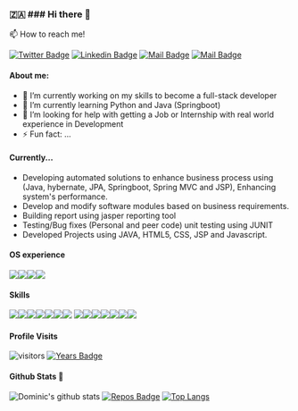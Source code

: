 ### 🇿🇦 ### Hi there 👋

:mailbox: How to reach me!

[![Twitter Badge](https://img.shields.io/badge/-@101Dominic-1ca0f1?style=flat&labelColor=1ca0f1&logo=twitter&logoColor=white&link=https://twitter.com/101Dominic)](https://twitter.com/101Dominic) [![Linkedin Badge](https://img.shields.io/badge/dominic-kgoete-0211318a?style=flat&labelColor=0211318a&logo=linkedin&logoColor=white)](https://www.linkedin.com/in/dominic-kgoete-0211318a/) [![Mail Badge](https://img.shields.io/badge/-@_domi_02-e84393?style=flat&labelColor=e84393&logo=instagram&logoColor=white)](https://www.instagram.com/_domi_02/) [![Mail Badge](https://img.shields.io/badge/-dkgoete-c0392b?style=flat&labelColor=c0392b&logo=gmail&logoColor=white)](mailto:dkgoete@gmail.com)


#### About me:

- 🔭 I’m currently working on my skills to become a full-stack developer
- 🌱 I’m currently learning Python and Java (Springboot)
- 🤔 I’m looking for help with getting a Job or Internship with real world experience in Development
- ⚡ Fun fact: ...

#### Currently...
- Developing automated solutions to enhance business process using (Java, hybernate, JPA, Springboot, Spring MVC and JSP), Enhancing system's performance.
- Develop and modify software modules based on business requirements.
- Building report using jasper reporting tool
- Testing/Bug fixes (Personal and peer code) unit testing using JUNIT
- Developed Projects using JAVA, HTML5, CSS, JSP and Javascript.

#### OS experience

<img src="https://img.shields.io/badge/Android-3DDC84?style=for-the-badge&logo=android&logoColor=white" /><img src="https://img.shields.io/badge/iOS-000000?style=for-the-badge&logo=ios&logoColor=white" /><img src="https://img.shields.io/badge/Ubuntu-E95420?style=for-the-badge&logo=ubuntu&logoColor=white" /><img src="https://img.shields.io/badge/Windows-0078D6?style=for-the-badge&logo=windows&logoColor=white" />

#### Skills

<img src="https://img.shields.io/badge/Python-3776AB?style=for-the-badge&logo=python&logoColor=white" /><img src="https://img.shields.io/badge/HTML-239120?style=for-the-badge&logo=html5&logoColor=white" /><img src="https://img.shields.io/badge/CSS-239120?style=for-the-badge&logo=css3&logoColor=white" /><img src="https://img.shields.io/badge/JavaScript-F7DF1E?style=for-the-badge&logo=javascript&logoColor=black" /><img src="https://img.shields.io/badge/Javascript-323330?style=for-the-badge&logo=javascript&logoColor=F7DF1E" /><img src="https://img.shields.io/badge/HTML5-E34F26?style=for-the-badge&logo=html5&logoColor=white" /><img src="https://img.shields.io/badge/Java-ED8B00?style=for-the-badge&logo=java&logoColor=white" />
<img src="https://img.shields.io/badge/Markdown-000000?style=for-the-badge&logo=markdown&logoColor=white" /><img src="https://img.shields.io/badge/Spring-6DB33F?style=for-the-badge&logo=spring&logoColor=white" /><img src="https://img.shields.io/badge/MySQL-00000F?style=for-the-badge&logo=mysql&logoColor=white" /><img src="https://img.shields.io/badge/Microsoft_Excel-217346?style=for-the-badge&logo=microsoft-excel&logoColor=white" /><img src="https://img.shields.io/badge/Microsoft_PowerPoint-B7472A?style=for-the-badge&logo=microsoft-powerpoint&logoColor=white" /><img src="https://img.shields.io/badge/Microsoft_Office-D83B01?style=for-the-badge&logo=microsoft-office&logoColor=white" /><img src="https://img.shields.io/badge/Microsoft_Word-2B579A?style=for-the-badge&logo=microsoft-word&logoColor=white" />

#### Profile Visits

![visitors](https://visitor-badge.glitch.me/badge?page_id=lorthbroth.lorthbroth)
[![Years Badge](https://badges.pufler.dev/years/lortthbroth)](https://badges.pufler.dev)

#### Github Stats :rocket:
![Dominic's github stats](https://github-readme-stats.vercel.app/api?username=lorthbroth&count_private=true&theme=tokyonight&hide=contribs,prs)
[![Repos Badge](https://badges.pufler.dev/repos/lorthbroth)](https://badges.pufler.dev)
[![Top Langs](https://github-readme-stats.vercel.app/api/top-langs/?username=lorthbroth&layout=compact)](https://github.com/lorthbroth/github-readme-stats)

